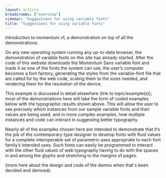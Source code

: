 ```yaml
---
layout: article
breadcrumbs: ["overview"]
sidebar: "Suggestions for using variable fonts"
title: "Suggestions for using variable fonts"
---
```

Introduction to momentum.vf, a demonstration on top of all the demonstrations.

On any new operating system running any up-to-date browser, the demonstration of variable fonts on this site has already started. After the code of this website downloads the Momentum Sans variable font and loads it as one of the fonts the system can use, the user’s computer becomes a font factory, generating the styles from the variable-font file that are called for by the web code, scaling them to the sizes needed, and rendering them for the resolution of the device. 

This example is discussed in detail elsewhere (link to topic/example(s)); most of the demonstrations here will take the form of coded examples below with the typographic results shown above. This will allow the user to see precisely which instances from our sample variable fonts and their values are being used, and in more complex examples, how multiple instances and code can interact in suggesting better typography. 

Nearly all of the examples chosen here are intended to demonstrate that it’s the job of the contemporary type designer to develop fonts with fluid values for a complete interoperable set of parametric axes appropriate to each font family’s intended uses. Such fonts can easily be programmed to interact with the other fluid values of web typography having to do with the spaces in and among the glyphs and stretching to the margins of pages. 

(more here about the design and code of the demos when that&#39;s been decided and demoed).
